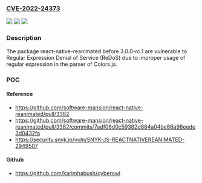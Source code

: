 ### [CVE-2022-24373](https://cve.mitre.org/cgi-bin/cvename.cgi?name=CVE-2022-24373)
![](https://img.shields.io/static/v1?label=Product&message=react-native-reanimated&color=blue)
![](https://img.shields.io/static/v1?label=Version&message=n%2Fa&color=blue)
![](https://img.shields.io/static/v1?label=Vulnerability&message=Regular%20Expression%20Denial%20of%20Service%20(ReDoS)&color=brighgreen)

### Description

The package react-native-reanimated before 3.0.0-rc.1 are vulnerable to Regular Expression Denial of Service (ReDoS) due to improper usage of regular expression in the parser of Colors.js.

### POC

#### Reference
- https://github.com/software-mansion/react-native-reanimated/pull/3382
- https://github.com/software-mansion/react-native-reanimated/pull/3382/commits/7adf06d0c59382d884a04be86a96eede3d0432fa
- https://security.snyk.io/vuln/SNYK-JS-REACTNATIVEREANIMATED-2949507

#### Github
- https://github.com/karimhabush/cyberowl

